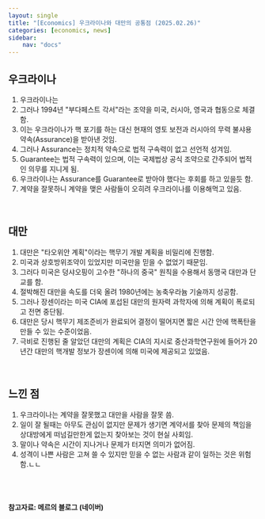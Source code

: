 ```yaml
---
layout: single
title: "[Economics] 우크라이나와 대만의 공통점 (2025.02.26)"
categories: [economics, news]
sidebar:
    nav: "docs"
---
```


## 우크라이나
1. 우크라이나는 
1. 그러나 1994년 "부다페스트 각서"라는 조약을 미국, 러시아, 영국과 협동으로 체결함.
1. 이는 우크라이나가 핵 포기를 하는 대신 현재의 영토 보전과 러시아의 무력 불샤용 약속(Assurance)을 받아낸 것임.
1. 그러나 Assurance는 정치적 약속으로 법적 구속력이 없고 선언적 성겨임.
1. Guarantee는 법적 구속력이 있으며, 이는 국제법상 공식 조약으로 간주되어 법적인 의무를 지니게 됨.
1. 우크라이나는 Assurance를 Guarantee로 받아야 했다는 후회를 하고 있을듯 함.
1. 계약을 잘못하니 계약을 맺은 사람들이 오히려 우크라이나를 이용해먹고 있음.

<br/>

## 대만
1. 대만은 "타오위안 계획"이라는 핵무기 개발 계획을 비밀리에 진행함.
1. 미국과 상호방위조약이 있었지만 미국만을 믿을 수 없었기 때문임.
1. 그러다 미국은 덩샤오핑이 고수한 "하나의 중국" 원칙을 수용해서 동맹국 대만과 단교를 함.
1. 절박해진 대만을 속도를 더욱 올려 1980년에는 농축우라늄 기술까지 성공함.
1. 그러나 장센이라는 미국 CIA에 포섭된 대만의 원자력 과학자에 의해 계획이 폭로되고 전면 중단됨.
1. 대만은 당시 핵무기 제조준비가 완료되어 결정이 떨어지면 짧은 시간 안에 핵폭탄을 만들 수 있는 수준이었음.
1. 극비로 진행된 줄 알았던 대만의 계획은 CIA의 지시로 중산과학연구원에 들어가 20년간 대만의 핵개발 정보가 장센이에 의해 미국에 제공되고 있었음.

<br/>

## 느낀 점
1. 우크라이나는 계약을 잘못했고 대만을 사람을 잘못 씀.
1. 일이 잘 될때는 아무도 관심이 없지만 문제가 생기면 계약서를 찾아 문제의 책임을 상대방에게 떠넘길만한게 없는지 찾아보는 것이 현실 사회임.
1. 말이나 약속은 시간이 지나거나 문제가 터지면 의미가 없어짐.
1. 성격이 나쁜 사람은 고쳐 쓸 수 있지만 믿을 수 없는 사람과 같이 일하는 것은 위험함.ㄴㄴ



<br/>
<br/>

#### 참고자료: 메르의 블로그 (네이버) 